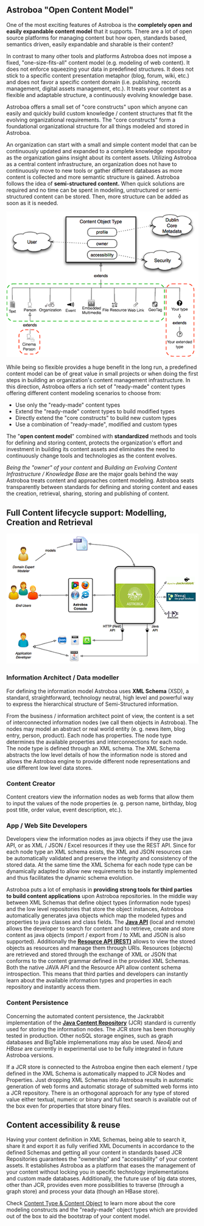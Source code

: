 ## Astroboa "Open Content Model"
One of the most exciting features of Astroboa is the **completely open and easily expandable content model** that it supports. There are a lot of open source platforms for managing content but how open, standards based, semantics driven, easily expandable and sharable is their content?

In contrast to many other tools and platforms Astroboa does not impose a fixed, "one-size-fits-all" content model (e.g. modeling of web content). It does not enforce squeezing your data in predefined structures. It does not stick to a specific content presentation metaphor (blog, forum, wiki, etc.) and does not favor a specific content domain (i.e. publishing, records management, digital assets management, etc.). It treats your content as a flexible and adaptable structure, a continuously evolving knowledge base.

Astroboa offers a small set of "core constructs" upon which anyone can easily and quickly build custom knowledge / content structures that fit the evolving organizational requirements. The "core constructs" form a foundational organizational structure for all things modeled and stored in Astroboa.

An organization can start with a small and simple content model that can be continuously updated and expanded to a complete knowledge  repository as the organization gains insight about its content assets. Utilizing Astroboa as a central content infrastructure, an organization does not have to continuously move to new tools or gather different databases as more content is collected and more semantic structure is gained. Astroboa follows the idea of **semi-structured content.** When quick solutions are required and no time can be spent in modeling, unstructured or semi-structured content can be stored. Then, more structure can be added as soon as it is needed.

![open content model](open-content-model.png)

While being so flexible provides a huge benefit in the long run, a predefined content model can be of great value in small projects or when doing the first steps in building an organization's content management infrastructure. In this direction, Astroboa offers a rich set of "ready-made" content types offering different content modeling scenarios to choose from:

*   Use only the "ready-made" content types
*   Extend the "ready-made" content types to build modified types
*   Directly extend the "core constructs" to build new custom types
*   Use a combination of "ready-made", modified and custom types

The "**open content model**" combined with **standardized** methods and tools for defining and storing content, protects the organization's effort and investment in building its content assets and eliminates the need to continuously change tools and technologies as the content evolves.

_Being the "owner" of your content_ and _Building an Evolving Content Infrastructure / Knowledge Base_ are the major goals behind the way Astroboa treats content and approaches content modeling. Astroboa seats transparently between standards for defining and storing content and eases the creation, retrieval, sharing, storing and publishing of content.

## Full Content lifecycle support: Modelling, Creation and Retrieval

![Content Access Paths](content-access-paths.png)

### Information Architect / Data modeller
For defining the information model Astroboa uses **XML Schema** (XSD), a standard, straightforward, technology neutral, high level and powerful way to express the hierarchical structure of Semi-Structured information.

From the business / information architect point of view, the content is a set of interconnected information nodes (we call them objects in Astroboa). 
The nodes may model an abstract or real world entity (e. g. news item, blog entry, person, product). Each node has properties. 
The node type determines the available properties and interconnections for each node. The node type is defined through an XML schema. The XML Schema abstracts the low level details of how the information node is stored and allows the Astroboa engine to provide different node representations and use different low level data stores. 

### Content Creator
Content creators view the information nodes as web forms that allow them to input the values of the node properties (e. g. person name, birthday, blog post title, order value, event description, etc.). 

### App / Web Site Developers
Developers view the information nodes as java objects if they use the java API, or as XML / JSON / Excel resources if they use the REST API. 
Since for each node type an XML schema exists, the XML and JSON resources can be automatically validated and preserve the integrity and consistency of the stored data. 
At the same time the XML Schema for each node type can be dynamically adapted to allow new requirements to be instantly implemented and thus facilitates the dynamic schema evolution.

Astroboa puts a lot of emphasis in **providing strong tools for third parties to build content applications** upon Astroboa repositories. 
In the middle way between XML Schemas that define object types (information node types) and the low level repositories that store the object instances, Astroboa automatically generates java objects which map the modeled types and properties to java classes and class fields. 
The [**Java API**](astroboa-java-api.md) (local and remote) allows the developer to search for content and to retrieve, create and store content as java objects (import / export from / to XML and JSON is also supported). 
Additionally the [**Resource API (REST)**](astroboa-resource-api.md) allows to view the stored objects as resources and manage them through URIs. 
Resources (objects) are retrieved and stored through the exchange of XML or JSON that conforms to the content grammar defined in the provided XML Schemas. 
Both the native JAVA API and the Resource API allow content schema introspection. This means that third parties and developers can instantly learn about the available information types and properties in each repository and instantly access them.

### Content Persistence
Concerning the automated content persistence, the Jackrabbit implementation of the [**Java Content Repository**](http://jcp.org/en/jsr/detail?id=170) (JCR) standard is currently used for storing the information nodes. 
The JCR store has been thoroughly tested in production. Other noSQL storage engines, such as graph databases and BigTable implemenations may also be used. 
_Neo4j_ and _HBase_ are currently in experimental use to be fully integrated in future Astroboa versions.

If a JCR store is connected to the Astroboa engine then each element / type defined in the XML Schema is automatically mapped to JCR Nodes and Properties. 
Just dropping XML Schemas into Astroboa results in automatic generation of web forms and automatic storage of submitted web forms into a JCR repository. 
There is an orthogonal approach for any type of stored value either textual, numeric or binary and full text search is available out of the box even for properties that store binary files.

## Content accessibility & reuse
Having your content definition in XML Schemas, being able to search it, share it and export it as fully verified XML Documents in accordance to the defined Schemas and getting all your content in standards based JCR Repositories guarantees the "ownership" and "accessibility" of your content assets. 
It establishes Astroboa as a platform that eases the management of your content without locking you in specific technology implementations and custom made databases. 
Additionally, the future use of big data stores, other than JCR, provides even more possibilities to traverse (through a graph store) and process your data (though an HBase store).

Check [Content Type & Content Object](content-type-and-content-object.md) to learn more about the core modeling constructs and the "ready-made" object types which are provided out of the box to aid the bootstrap of your content model.
